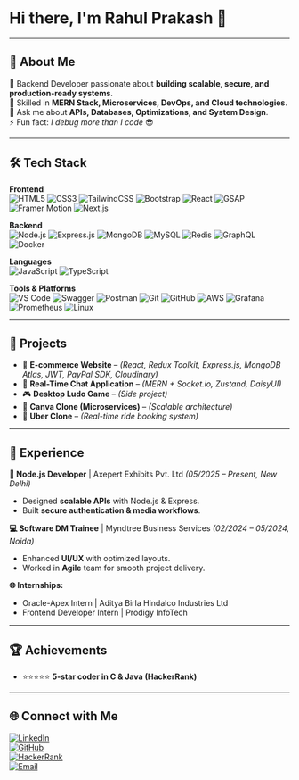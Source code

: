 # Hi there, I'm Rahul Prakash 👋  

---

## 🚀 About Me  
🔭 Backend Developer passionate about **building scalable, secure, and production-ready systems**.  
🌱 Skilled in **MERN Stack, Microservices, DevOps, and Cloud technologies**.  
💬 Ask me about **APIs, Databases, Optimizations, and System Design**.  
⚡ Fun fact: *I debug more than I code* 😎  

---

## 🛠️ Tech Stack  

**Frontend**  
![HTML5](https://img.shields.io/badge/html5-%23E34F26.svg?style=for-the-badge&logo=html5&logoColor=white)  ![CSS3](https://img.shields.io/badge/css3-%231572B6.svg?style=for-the-badge&logo=css3&logoColor=white)  ![TailwindCSS](https://img.shields.io/badge/tailwindcss-%2338B2AC.svg?style=for-the-badge&logo=tailwind-css&logoColor=white)  ![Bootstrap](https://img.shields.io/badge/bootstrap-%238511FA.svg?style=for-the-badge&logo=bootstrap&logoColor=white)  ![React](https://img.shields.io/badge/react-%2320232a.svg?style=for-the-badge&logo=react&logoColor=%2361DAFB)   ![GSAP](https://img.shields.io/badge/Green%20Sock-88CE02?style=for-the-badge&logo=greensock&logoColor=white)  
![Framer Motion](https://img.shields.io/badge/FramerMotion-0055FF?style=for-the-badge&logo=framer&logoColor=white)  ![Next.js](https://img.shields.io/badge/Next-black?style=for-the-badge&logo=next.js&logoColor=white)  

**Backend**  
![Node.js](https://img.shields.io/badge/node.js-6DA55F?style=for-the-badge&logo=node.js&logoColor=white)  ![Express.js](https://img.shields.io/badge/express.js-%23404d59.svg?style=for-the-badge&logo=express&logoColor=%2361DAFB)  ![MongoDB](https://img.shields.io/badge/MongoDB-%234ea94b.svg?style=for-the-badge&logo=mongodb&logoColor=white)  ![MySQL](https://img.shields.io/badge/mysql-4479A1.svg?style=for-the-badge&logo=mysql&logoColor=white)  ![Redis](https://img.shields.io/badge/redis-%23DD0031.svg?style=for-the-badge&logo=redis&logoColor=white)  ![GraphQL](https://img.shields.io/badge/-GraphQL-E10098?style=for-the-badge&logo=graphql&logoColor=white)  ![Docker](https://img.shields.io/badge/docker-%230db7ed.svg?style=for-the-badge&logo=docker&logoColor=white)  
 

**Languages**  
![JavaScript](https://img.shields.io/badge/javascript-%23323330.svg?style=for-the-badge&logo=javascript&logoColor=%23F7DF1E)  ![TypeScript](https://img.shields.io/badge/typescript-%23007ACC.svg?style=for-the-badge&logo=typescript&logoColor=white)  

**Tools & Platforms**  
![VS Code](https://img.shields.io/badge/VSCode-0078D4?style=for-the-badge&logo=visual-studio-code&logoColor=white)  ![Swagger](https://img.shields.io/badge/-Swagger-%23Clojure?style=for-the-badge&logo=swagger&logoColor=white) ![Postman](https://img.shields.io/badge/Postman-FF6C37?style=for-the-badge&logo=postman&logoColor=white)  ![Git](https://img.shields.io/badge/git-%23F05033.svg?style=for-the-badge&logo=git&logoColor=white)  ![GitHub](https://img.shields.io/badge/github-%23121011.svg?style=for-the-badge&logo=github&logoColor=white)  ![AWS](https://img.shields.io/badge/AWS-%23FF9900.svg?style=for-the-badge&logo=amazon-aws&logoColor=white)  ![Grafana](https://img.shields.io/badge/grafana-%23F46800.svg?style=for-the-badge&logo=grafana&logoColor=white)  ![Prometheus](https://img.shields.io/badge/Prometheus-E6522C?style=for-the-badge&logo=Prometheus&logoColor=white)  ![Linux](https://img.shields.io/badge/Linux-FCC624?style=for-the-badge&logo=linux&logoColor=black)  

---

## 📂 Projects  

- 🛒 **E-commerce Website** – *(React, Redux Toolkit, Express.js, MongoDB Atlas, JWT, PayPal SDK, Cloudinary)*  
- 💬 **Real-Time Chat Application** – *(MERN + Socket.io, Zustand, DaisyUI)*  
- 🎮 **Desktop Ludo Game** – *(Side project)*  
- 🎨 **Canva Clone (Microservices)** – *(Scalable architecture)*  
- 🚖 **Uber Clone** – *(Real-time ride booking system)*  

---

## 💼 Experience  

**🚀 Node.js Developer** | Axepert Exhibits Pvt. Ltd *(05/2025 – Present, New Delhi)*  
- Designed **scalable APIs** with Node.js & Express.  
- Built **secure authentication & media workflows**.  

**💻 Software DM Trainee** | Myndtree Business Services *(02/2024 – 05/2024, Noida)*  
- Enhanced **UI/UX** with optimized layouts.  
- Worked in **Agile** team for smooth project delivery.  

**🌐 Internships:**  
- Oracle-Apex Intern | Aditya Birla Hindalco Industries Ltd  
- Frontend Developer Intern | Prodigy InfoTech  

---

## 🏆 Achievements  
- ⭐⭐⭐⭐⭐ **5-star coder in C & Java (HackerRank)**  

---

## 🌐 Connect with Me  

[![LinkedIn](https://img.shields.io/badge/LinkedIn-Connect-blue?style=for-the-badge&logo=linkedin)](https://www.linkedin.com/)  
[![GitHub](https://img.shields.io/badge/GitHub-Follow-black?style=for-the-badge&logo=github)](https://github.com/)  
[![HackerRank](https://img.shields.io/badge/HackerRank-Profile-brightgreen?style=for-the-badge&logo=hackerrank)](https://www.hackerrank.com/)  
[![Email](https://img.shields.io/badge/Email-Contact%20Me-red?style=for-the-badge&logo=gmail)](mailto:rahulprakash0898@gmail.com)  
